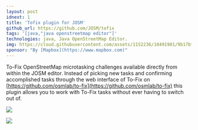 ```yaml
---
layout: post
idnext: 1
title: 'Tofix plugin for JOSM'
github_url: https://github.com/JOSM/tofix
tags: '[java,"java openstreetmap editor"]'
technologies: java, Java OpenStreetMap Editor.
img: https://cloud.githubusercontent.com/assets/1152236/10491901/9b17bf5c-726e-11e5-9575-3c62d0412140.gif
sponsor: "By [Mapbox](https://www.mapbox.com)"
---
```


To-Fix OpenStreetMap microtasking challenges available directly from within the JOSM editor.
Instead of picking new tasks and confirming accomplished tasks through the web interface of To-Fix on [https://github.com/osmlab/to-fix](https://github.com/osmlab/to-fix) this plugin allows you to work with To-Fix tasks without ever having to switch out of.

![](https://cloud.githubusercontent.com/assets/1152236/10491901/9b17bf5c-726e-11e5-9575-3c62d0412140.gif)

![](https://user-images.githubusercontent.com/1152236/38280298-3a8676e2-376a-11e8-8d1f-4cd17c7690c4.gif)